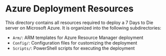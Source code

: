 # Azure Deployment Resources

This directory contains all resources required to deploy a 7 Days to Die server on Microsoft Azure. It is organized into the following subdirectories:

- `Arm/`: ARM templates for Azure Resource Manager deployment
- `Config/`: Configuration files for customizing the deployment
- `Scripts/`: PowerShell scripts for executing the deployment